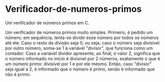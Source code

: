 # Verificador-de-numeros-primos
Um verificador de números primos em C.

Um verificador de números primos muito simples. Primeiro, é pedido um número; em sequência, tenta-se dividir esse número por todos os números até ele. Caso o resto da divisão seja 0, ou seja, caso o número seja divisível por outro número, soma-se 1 à variável "divisor", que funciona como um contador. Caso a variável dividor apresente, ao final, o valor 2, significa que o número informado no início é divisível por 2 números, exatamente o que é um número primo: divisível por 1 e por ele mesmo. Então, caso "divisor" seja igual a 2, é informado que o número é primo, senão é informado que não é primo.